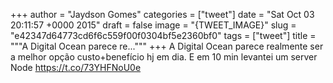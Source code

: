 
+++
author = "Jaydson Gomes"
categories = ["tweet"]
date = "Sat Oct 03 20:11:57 +0000 2015"
draft = false
image = "{TWEET_IMAGE}"
slug = "e42347d64773cd6f6c559f00f0304bf5e2360bf0"
tags = ["tweet"]
title = """A Digital Ocean parece re..."""
+++
A Digital Ocean parece realmente ser a melhor opção custo+benefício hj em dia. E em 10 min levantei um server Node https://t.co/73YHFNoU0e
